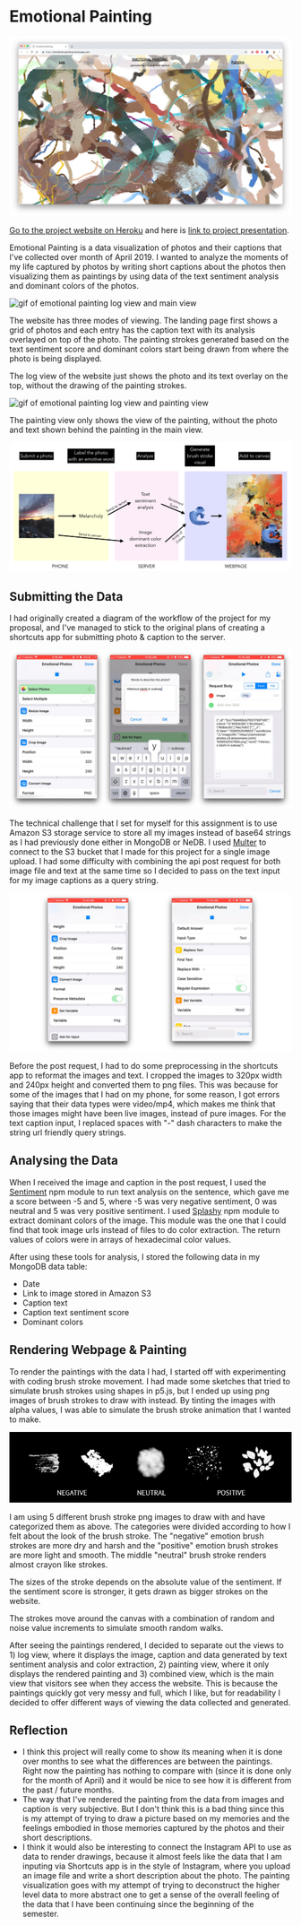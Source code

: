 # Emotional Painting

![screen capture of emotional painting](img/emotional-painting.jpg)

[Go to the project website on Heroku](https://emotional-painting.herokuapp.com/) and here is [link to project presentation](https://docs.google.com/presentation/d/1U6HEltr3MK0WNwCqH4WPZQlSYG0CY3DJxNG3z3djHhk/edit?usp=sharing).

Emotional Painting is a data visualization of photos and their captions that I've collected over month of April 2019. I wanted to analyze the moments of my life captured by photos by writing short captions about the photos then visualizing them as paintings by using data of the text sentiment analysis and dominant colors of the photos.

![gif of emotional painting log view and main view](img/emotional-painting-overlay.gif)

The website has three modes of viewing. The landing page first shows a grid of photos and each entry has the caption text with its analysis overlayed on top of the photo. The painting strokes generated based on the text sentiment score and dominant colors start being drawn from where the photo is being displayed.

The log view of the website just shows the photo and its text overlay on the top, without the drawing of the painting strokes.

![gif of emotional painting log view and painting view](img/emotional-painting-only.gif)

The painting view only shows the view of the painting, without the photo and text shown behind the painting in the main view.

![image of emotional painting workflow](img/workflow.jpeg)

## Submitting the Data

I had originally created a diagram of the workflow of the project for my proposal, and I've managed to stick to the original plans of creating a shortcuts app for submitting photo & caption to the server.

![image of shortcuts app view](img/shortcuts-view-updated.jpg)

The technical challenge that I set for myself for this assignment is to use Amazon S3 storage service to store all my images instead of base64 strings as I had previously done either in MongoDB or NeDB. I used [Multer](https://github.com/expressjs/multer) to connect to the S3 bucket that I made for this project for a single image upload. I had some difficulty with combining the api post request for both image file and text at the same time so I decided to pass on the text input for my image captions as a query string.

![image of shortcuts app functions](img/shortcuts-functions.jpg)

Before the post request, I had to do some preprocessing in the shortcuts app to reformat the images and text. I cropped the images to 320px width and 240px height and converted them to png files. This was because for some of the images that I had on my phone, for some reason, I got errors saying that their data types were video/mp4, which makes me think that those images might have been live images, instead of pure images. For the text caption input, I replaced spaces with "-" dash characters to make the string url friendly query strings.

## Analysing the Data

When I received the image and caption in the post request, I used the [Sentiment](https://www.npmjs.com/package/sentiment) npm module to run text analysis on the sentence, which gave me a score between -5 and 5, where -5 was very negative sentiment, 0 was neutral and 5 was very positive sentiment. I used [Splashy](https://www.npmjs.com/package/splashy) npm module to extract dominant colors of the image. This module was the one that I could find that took image urls instead of files to do color extraction. The return values of colors were in arrays of hexadecimal color values.

After using these tools for analysis, I stored the following data in my MongoDB data table:
* Date
* Link to image stored in Amazon S3
* Caption text
* Caption text sentiment score
* Dominant colors

## Rendering Webpage & Painting

To render the paintings with the data I had, I started off with experimenting with coding brush stroke movement. I had made some sketches that tried to simulate brush strokes using shapes in p5.js, but I ended up using png images of brush strokes to draw with instead. By tinting the images with alpha values, I was able to simulate the brush stroke animation that I wanted to make. 

![image of brush stroke legend](img/brush-legand.jpg)

I am using 5 different brush stroke png images to draw with and have categorized them as above. The categories were divided according to how I felt about the look of the brush stroke. The "negative" emotion brush strokes are more dry and harsh and the "positive" emotion brush strokes are more light and smooth. The middle "neutral" brush stroke renders almost crayon like strokes.

The sizes of the stroke depends on the absolute value of the sentiment. If the sentiment score is stronger, it gets drawn as bigger strokes on the website.

The strokes move around the canvas with a combination of random and noise value increments to simulate smooth random walks. 

After seeing the paintings rendered, I decided to separate out the views to 1) log view, where it displays the image, caption and data generated by text sentiment analysis and color extraction, 2) painting view, where it only displays the rendered painting and 3) combined view, which is the main view that visitors see when they access the website. This is because the paintings quickly got very messy and full, which I like, but for readability I decided to offer different ways of viewing the data collected and generated.

## Reflection

* I think this project will really come to show its meaning when it is done over months to see what the differences are between the paintings. Right now the painting has nothing to compare with (since it is done only for the month of April) and it would be nice to see how it is different from the past / future months.
* The way that I've rendered the painting from the data from images and caption is very subjective. But I don't think this is a bad thing since this is my attempt of trying to draw a picture based on my memories and the feelings embodied in those memories captured by the photos and their short descriptions.
* I think it would also be interesting to connect the Instagram API to use as data to render drawings, because it almost feels like the data that I am inputing via Shortcuts app is in the style of Instagram, where you upload an image file and write a short description about the photo. The painting visualization goes with my attempt of trying to deconstruct the higher level data to more abstract one to get a sense of the overall feeling of the data that I have been continuing since the beginning of the semester.
